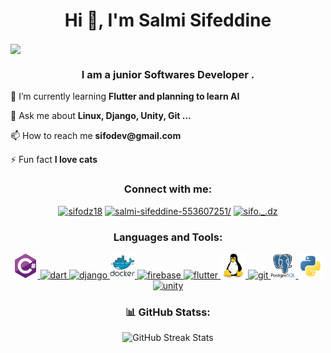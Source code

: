 <h1 align="center">Hi 👋, I'm Salmi Sifeddine</h1>
<img align="center" src="https://media1.giphy.com/media/13HgwGsXF0aiGY/giphy.gif" />
<h3 align="center">I am a junior Softwares Developer .</h3>
<div align="center">
    <div style="text-align: left;">
        <p>🌱 I’m currently learning <strong>Flutter and planning to learn AI</strong></p>
        <p>💬 Ask me about <strong>Linux, Django, Unity, Git ...</strong></p>
        <p>📫 How to reach me <strong>sifodev@gmail.com</strong></p>
        <p>⚡ Fun fact <strong>I love cats</strong></p>
    </div>
</div>



<div align="center">
    <h3>Connect with me:</h3>
    <p>
        <a href="https://twitter.com/sifodz18" target="blank"><img src="https://raw.githubusercontent.com/rahuldkjain/github-profile-readme-generator/master/src/images/icons/Social/twitter.svg" alt="sifodz18" height="30" width="40" /></a>
        <a href="https://linkedin.com/in/salmi-sifeddine-553607251/" target="blank"><img src="https://raw.githubusercontent.com/rahuldkjain/github-profile-readme-generator/master/src/images/icons/Social/linked-in-alt.svg" alt="salmi-sifeddine-553607251/" height="30" width="40" /></a>
        <a href="https://instagram.com/sifo._.dz" target="blank"><img src="https://raw.githubusercontent.com/rahuldkjain/github-profile-readme-generator/master/src/images/icons/Social/instagram.svg" alt="sifo._.dz" height="30" width="40" /></a>
    </p>
</div>

<h3 align="center">Languages and Tools:</h3>
<p align="center"> <a href="https://www.w3schools.com/cs/" target="_blank" rel="noreferrer"> <img src="https://raw.githubusercontent.com/devicons/devicon/master/icons/csharp/csharp-original.svg" alt="csharp" width="40" height="40"/> </a> <a href="https://dart.dev" target="_blank" rel="noreferrer"> <img src="https://www.vectorlogo.zone/logos/dartlang/dartlang-icon.svg" alt="dart" width="40" height="40"/> </a> <a href="https://www.djangoproject.com/" target="_blank" rel="noreferrer"> <img src="https://cdn.worldvectorlogo.com/logos/django.svg" alt="django" width="40" height="40"/> </a> <a href="https://www.docker.com/" target="_blank" rel="noreferrer"> <img src="https://raw.githubusercontent.com/devicons/devicon/master/icons/docker/docker-original-wordmark.svg" alt="docker" width="40" height="40"/> </a> <a href="https://firebase.google.com/" target="_blank" rel="noreferrer"> <img src="https://www.vectorlogo.zone/logos/firebase/firebase-icon.svg" alt="firebase" width="40" height="40"/> </a> <a href="https://flutter.dev" target="_blank" rel="noreferrer"> <img src="https://www.vectorlogo.zone/logos/flutterio/flutterio-icon.svg" alt="flutter" width="40" height="40"/><a href="https://www.linux.org/" target="_blank" rel="noreferrer"> <img src="https://raw.githubusercontent.com/devicons/devicon/master/icons/linux/linux-original.svg" alt="linux" width="40" height="40"/> </a> <a href="https://git-scm.com/" target="_blank" rel="noreferrer"> <img src="https://www.vectorlogo.zone/logos/git-scm/git-scm-icon.svg" alt="git" width="40" height="40"/> </a> <a href="https://www.postgresql.org" target="_blank" rel="noreferrer"> <img src="https://raw.githubusercontent.com/devicons/devicon/master/icons/postgresql/postgresql-original-wordmark.svg" alt="postgresql" width="40" height="40"/> </a> <a href="https://www.python.org" target="_blank" rel="noreferrer"> <img src="https://raw.githubusercontent.com/devicons/devicon/master/icons/python/python-original.svg" alt="python" width="40" height="40"/> </a> <a href="https://unity.com/" target="_blank" rel="noreferrer"> <img src="https://www.vectorlogo.zone/logos/unity3d/unity3d-icon.svg" alt="unity" width="40" height="40"/> </a> </p>


<h3 align="center">📊 GitHub Statss:</h3>
<div align="center">
    <img src="https://github-readme-streak-stats.herokuapp.com/?user=isif00&theme=dark&hide_border=false" alt="GitHub Streak Stats" />
</div>
